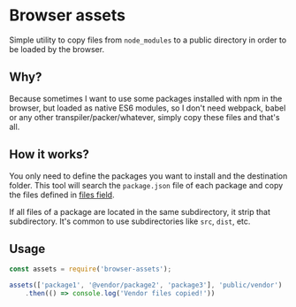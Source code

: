 # Browser assets

Simple utility to copy files from `node_modules` to a public directory in order to be loaded by the browser.

## Why?

Because sometimes I want to use some packages installed with npm in the browser, but loaded as native ES6 modules, so I don't need webpack, babel or any other transpiler/packer/whatever, simply copy these files and that's all.

## How it works?

You only need to define the packages you want to install and the destination folder. This tool will search the `package.json` file of each package and copy the files defined in [files field](https://docs.npmjs.com/files/package.json#files).

If all files of a package are located in the same subdirectory, it strip that subdirectory. It's common to use subdirectories like `src`, `dist`, etc.

## Usage

```js
const assets = require('browser-assets');

assets(['package1', '@vendor/package2', 'package3'], 'public/vendor')
	.then(() => console.log('Vendor files copied!'))
```
